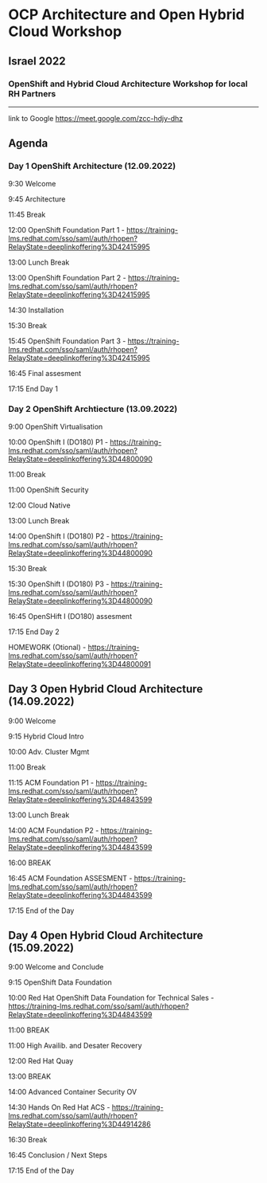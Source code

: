 # OCP Architecture and Open Hybrid Cloud Workshop 
## Israel 2022

### OpenShift and Hybrid Cloud Architecture Workshop for local RH Partners
------------------------------------------------------------------------------------------------------------------------------

link to Google https://meet.google.com/zcc-hdjy-dhz

## Agenda

### Day 1 OpenShift Architecture (12.09.2022)

9:30	Welcome

9:45	Architecture

11:45	Break

12:00	OpenShift Foundation Part 1 - https://training-lms.redhat.com/sso/saml/auth/rhopen?RelayState=deeplinkoffering%3D42415995 

13:00	Lunch Break

13:00	OpenShift Foundation Part 2 - https://training-lms.redhat.com/sso/saml/auth/rhopen?RelayState=deeplinkoffering%3D42415995

14:30	Installation

15:30	Break

15:45	OpenShift Foundation Part 3 - https://training-lms.redhat.com/sso/saml/auth/rhopen?RelayState=deeplinkoffering%3D42415995

16:45	Final assesment

17:15	End Day 1

### Day 2 OpenShift Archtiecture (13.09.2022)

9:00	OpenShift Virtualisation

10:00	OpenShift I (DO180) P1  - https://training-lms.redhat.com/sso/saml/auth/rhopen?RelayState=deeplinkoffering%3D44800090

11:00	Break

11:00	OpenShift Security

12:00	Cloud Native

13:00	Lunch Break

14:00	OpenShift I (DO180) P2  - https://training-lms.redhat.com/sso/saml/auth/rhopen?RelayState=deeplinkoffering%3D44800090

15:30	Break

15:30	OpenShift I (DO180) P3  - https://training-lms.redhat.com/sso/saml/auth/rhopen?RelayState=deeplinkoffering%3D44800090

16:45 OpenSHift I (DO180) assesment

17:15	End Day 2

HOMEWORK (Otional)            - https://training-lms.redhat.com/sso/saml/auth/rhopen?RelayState=deeplinkoffering%3D44800091

## Day 3 Open Hybrid Cloud Architecture (14.09.2022)

9:00	Welcome

9:15	Hybrid Cloud Intro

10:00	Adv. Cluster Mgmt

11:00	Break

11:15	ACM Foundation P1   - https://training-lms.redhat.com/sso/saml/auth/rhopen?RelayState=deeplinkoffering%3D44843599

13:00	Lunch Break

14:00	ACM Foundation P2   - https://training-lms.redhat.com/sso/saml/auth/rhopen?RelayState=deeplinkoffering%3D44843599 

16:00	BREAK

16:45	ACM Foundation ASSESMENT -  https://training-lms.redhat.com/sso/saml/auth/rhopen?RelayState=deeplinkoffering%3D44843599

17:15	End of the Day

## Day 4 Open Hybrid Cloud Architecture (15.09.2022)

9:00	Welcome and Conclude 

9:15	OpenShift Data Foundation

10:00	Red Hat OpenShift Data Foundation for Technical Sales - https://training-lms.redhat.com/sso/saml/auth/rhopen?RelayState=deeplinkoffering%3D44843599

11:00	BREAK

11:00	High Availib. and Desater Recovery

12:00	Red Hat Quay 

13:00	BREAK

14:00	Advanced Container Security OV

14:30	Hands On Red Hat ACS  - https://training-lms.redhat.com/sso/saml/auth/rhopen?RelayState=deeplinkoffering%3D44914286

16:30	Break

16:45	Conclusion / Next Steps 

17:15	End of the Day
